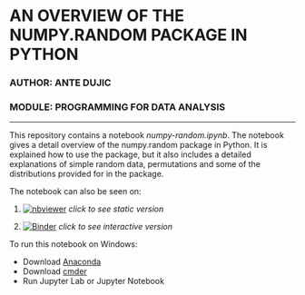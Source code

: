 # AN OVERVIEW OF THE NUMPY.RANDOM PACKAGE IN PYTHON
### AUTHOR: ANTE DUJIC
### MODULE: PROGRAMMING FOR DATA ANALYSIS
***

This repository contains a notebook *numpy-random.ipynb*. The notebook gives a detail overview of the numpy.random package in Python. It is explained how to use the package, but it also includes a detailed explanations of simple random data, permutations and some of the distributions provided for in the package.

The notebook can also be seen on:

1. [![nbviewer](https://raw.githubusercontent.com/jupyter/design/master/logos/Badges/nbviewer_badge.svg)](https://nbviewer.org/github/AnteDujic/Programming-for-Data-Analysis_assignment/blob/main/numpy-random.ipynb) *click to see static version* 

2. [![Binder](https://mybinder.org/badge_logo.svg)](https://mybinder.org/v2/gh/AnteDujic/Programming-for-Data-Analysis_assignment/HEAD?labpath=numpy-random.ipynb) *click to see interactive version* 

To run this notebook on Windows:
- Download [Anaconda](https://docs.anaconda.com/anaconda/install/index.html)
- Download [cmder](https://cmder.net/)
- Run Jupyter Lab or Jupyter Notebook
